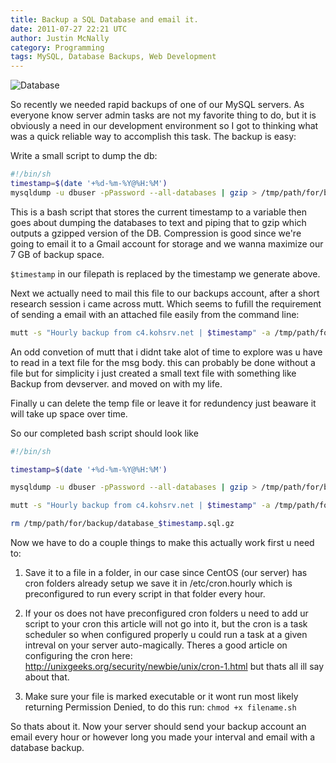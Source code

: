 ```yaml
---
title: Backup a SQL Database and email it.
date: 2011-07-27 22:21 UTC
author: Justin McNally
category: Programming
tags: MySQL, Database Backups, Web Development
---
```


![Database](http://a.jko.ht/m/1311833851database_design.jpg)

So recently we needed rapid backups of one of our MySQL servers. As everyone know server admin tasks are not my favorite thing to do, but it is obviously a need in our development environment so I got to thinking what was a quick reliable way to accomplish this task. The backup is easy:

Write a small script to dump the db:

```bash
#!/bin/sh
timestamp=$(date '+%d-%m-%Y@%H:%M')
mysqldump -u dbuser -pPassword --all-databases | gzip > /tmp/path/for/backup/database_$timestamp.sql.gz
``` 

This is a bash script that stores the current timestamp to a variable then goes about dumping the databases to text and piping that to gzip which outputs a gzipped version of the DB. Compression is good since we're going to email it to a Gmail account for storage and we wanna maximize our 7 GB of backup space.

`$timestamp` in our filepath is replaced by the timestamp we generate above.

Next we actually need to mail this file to our backups account, after a short research session i came across mutt. Which seems to fufill the requirement of sending a email with an attached file easily from the command line:

```bash
mutt -s "Hourly backup from c4.kohsrv.net | $timestamp" -a /tmp/path/for/backup/database_$timestamp.sql.gz backup_email@gmail.com < /path/to/msg/body.txt
```

An odd convetion of mutt that i didnt take alot of time to explore was u have to read in a text file for the msg body. this can probably be done without a file but for simplicity i just created a small text file with something like Backup from devserver. and moved on with my life.

Finally u can delete the temp file or leave it for redundency just beaware it will take up space over time.

So our completed bash script should look like

```bash
#!/bin/sh

timestamp=$(date '+%d-%m-%Y@%H:%M')

mysqldump -u dbuser -pPassword --all-databases | gzip > /tmp/path/for/backup/database_$timestamp.sql.gz

mutt -s "Hourly backup from c4.kohsrv.net | $timestamp" -a /tmp/path/for/backup/database_$timestamp.sql.gz backup_email@gmail.com < /path/to/msg/body.txt

rm /tmp/path/for/backup/database_$timestamp.sql.gz
```

Now we have to do a couple things to make this actually work first u need to:

1. Save it to a file in a folder, in our case since CentOS (our server) has cron folders already setup we save it in /etc/cron.hourly which is preconfigured to run every script in that folder every hour.

2. If your os does not have preconfigured cron folders u need to add ur script to your cron this article will not go into it, but the cron is a task scheduler so when configured properly u could run a task at a given intreval on your server auto-magically. Theres a good article on configuring the cron here: http://unixgeeks.org/security/newbie/unix/cron-1.html but thats all ill say about that.

3. Make sure your file is marked executable or it wont run most likely returning Permission Denied, to do this run: `chmod +x filename.sh`

So thats about it. Now your server should send your backup account an email every hour or however long you made your interval and email with a database backup.
